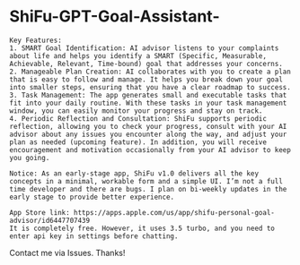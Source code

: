 # ShiFu-GPT-Goal-Assistant-

	Key Features:
	1. SMART Goal Identification: AI advisor listens to your complaints about life and helps you identify a SMART (Specific, Measurable, Achievable, Relevant, Time-bound) goal that addresses your concerns.
	2. Manageable Plan Creation: AI collaborates with you to create a plan that is easy to follow and manage. It helps you break down your goal into smaller steps, ensuring that you have a clear roadmap to success.
	3. Task Management: The app generates small and executable tasks that fit into your daily routine. With these tasks in your task management window, you can easily monitor your progress and stay on track.
	4. Periodic Reflection and Consultation: ShiFu supports periodic reflection, allowing you to check your progress, consult with your AI advisor about any issues you encounter along the way, and adjust your plan as needed (upcoming feature). In addition, you will receive encouragement and motivation occasionally from your AI advisor to keep you going.
	
	Notice: As an early-stage app, ShiFu v1.0 delivers all the key concepts in a minimal, workable form and a simple UI. I’m not a full time developer and there are bugs. I plan on bi-weekly updates in the early stage to provide better experience.
	
	App Store link: https://apps.apple.com/us/app/shifu-personal-goal-advisor/id6447707439
	It is completely free. However, it uses 3.5 turbo, and you need to enter api key in settings before chatting.

Contact me via Issues. Thanks!
